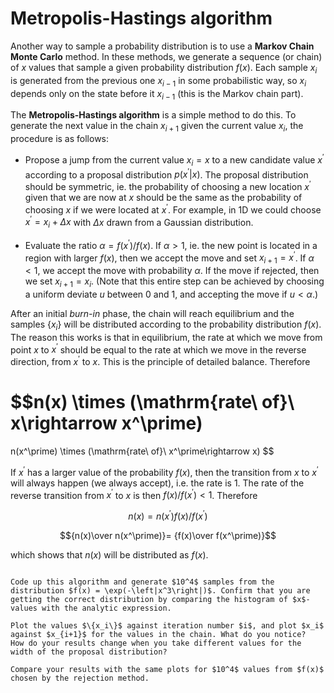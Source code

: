 # Metropolis-Hastings algorithm

Another way to sample a probability distribution is to use a **Markov Chain Monte Carlo** method. In these methods, we generate a sequence (or chain) of $x$ values that sample a given probability distribution $f(x)$. Each sample $x_i$ is generated from the previous one $x_{i-1}$ in some probabilistic way, so $x_i$ depends only on the state before it $x_{i-1}$ (this is the Markov chain part).

The **Metropolis-Hastings algorithm** is a simple method to do this. To generate the next value in  the chain $x_{i+1}$ given the current value $x_i$, the procedure is as follows:

- Propose a jump from the current value $x_i=x$ to a new candidate value $x^\prime$ according to a proposal distribution $p(x^\prime|x)$. The proposal distribution should be symmetric, ie. the probability of choosing a new  location $x^\prime$ given that we are now at $x$ should be the same as the probability of choosing $x$ if we were located at $x^\prime$. For example, in 1D we could choose $x^\prime = x_i + \Delta x$ with $\Delta x$ drawn from a Gaussian distribution.

- Evaluate the ratio $\alpha = f(x^\prime)/f(x)$. If $\alpha>1$, ie. the new point is located in a region with larger $f(x)$, then we accept the move and set $x_{i+1} = x^\prime$. If $\alpha<1$, we accept the move with probability $\alpha$. If the move if rejected, then we set $x_{i+1} = x_i$.  (Note that this entire step can be achieved by choosing a uniform deviate $u$ between 0 and 1, and accepting the move if $u<\alpha$.)

After an initial *burn-in* phase, the chain will reach equilibrium and the samples $\{x_i\}$ will be distributed according to the probability distribution $f(x)$. The reason this works is that in equilibrium, the rate at which we move from point $x$ to $x^\prime$ should be equal to the rate at which we move in the reverse direction, from $x^\prime$ to $x$. This is the principle of detailed balance. Therefore

$$n(x) \times (\mathrm{rate\ of}\ x\rightarrow x^\prime)
=
n(x^\prime) \times (\mathrm{rate\ of}\ x^\prime\rightarrow x)
$$

If $x^\prime$ has a larger value of the probability $f(x)$, then the transition from $x$ to $x^\prime$ will always happen (we always accept), i.e. the rate is 1. The rate of the reverse transition from $x^\prime$ to $x$ is then $f(x)/f(x^\prime)<1$. Therefore

$$n(x) = n(x^\prime) f(x)/f(x^\prime)$$

$${n(x)\over n(x^\prime)}= {f(x)\over f(x^\prime)}$$

which shows that $n(x)$ will be distributed as $f(x)$.

```{admonition} Exercise

Code up this algorithm and generate $10^4$ samples from the distribution $f(x) = \exp(-\left|x^3\right|)$. Confirm that you are getting the correct distribution by comparing the histogram of $x$-values with the analytic expression.

Plot the values $\{x_i\}$ against iteration number $i$, and plot $x_i$ against $x_{i+1}$ for the values in the chain. What do you notice?
How do your results change when you take different values for the width of the proposal distribution?

Compare your results with the same plots for $10^4$ values from $f(x)$ chosen by the rejection method.
```



